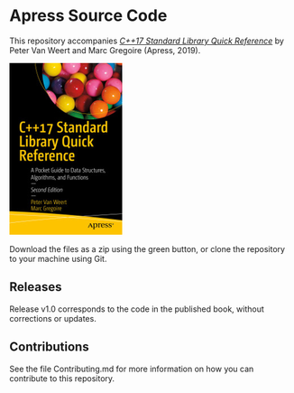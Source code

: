 # Apress Source Code

This repository accompanies [*C++17 Standard Library Quick Reference*](https://www.apress.com/9781484249222) by Peter Van Weert and Marc Gregoire (Apress, 2019).

[comment]: #cover
![Cover image](9781484249222.jpg)

Download the files as a zip using the green button, or clone the repository to your machine using Git.

## Releases

Release v1.0 corresponds to the code in the published book, without corrections or updates.

## Contributions

See the file Contributing.md for more information on how you can contribute to this repository.